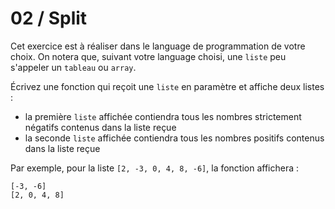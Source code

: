 # 02 / Split

Cet exercice est à réaliser dans le language de programmation de votre choix. On notera que,
suivant votre language choisi, une `liste` peu s'appeler un `tableau` ou `array`.

Écrivez une fonction qui reçoit une `liste` en paramètre et affiche deux listes :
- la première `liste` affichée contiendra tous les nombres strictement négatifs contenus dans la liste reçue
- la seconde `liste` affichée contiendra tous les nombres positifs contenus dans la liste reçue

Par exemple, pour la liste `[2, -3, 0, 4, 8, -6]`, la fonction affichera :
```
[-3, -6]
[2, 0, 4, 8]
```
